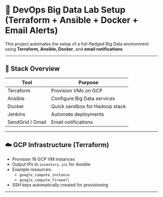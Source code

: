 # 🚀 DevOps Big Data Lab Setup (Terraform + Ansible + Docker + Email Alerts)

This project automates the setup of a full-fledged Big Data environment using **Terraform, Ansible, Docker**, and **email notifications**.

---

## 🧱 Stack Overview

| Tool       | Purpose                         |
|------------|----------------------------------|
| Terraform  | Provision VMs on GCP             |
| Ansible    | Configure Big Data services      |
| Docker     | Quick sandbox for Hadoop stack   |
| Jenkins    | Automate deployments             |
| SendGrid / Gmail | Email notifications        |

---

## ☁️ GCP Infrastructure (Terraform)

- Provision 16 GCP VM instances
- Output IPs to `inventory.ini` for Ansible
- Example resources:
  - `google_compute_instance`
  - `google_compute_firewall`
- SSH keys automatically created for provisioning

---
